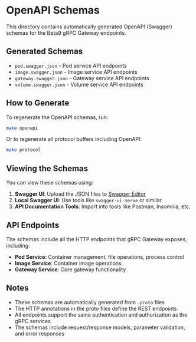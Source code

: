 # OpenAPI Schemas

This directory contains automatically generated OpenAPI (Swagger) schemas for the Beta9 gRPC Gateway endpoints.

## Generated Schemas

- `pod.swagger.json` - Pod service API endpoints
- `image.swagger.json` - Image service API endpoints  
- `gateway.swagger.json` - Gateway service API endpoints
- `volume.swagger.json` - Volume service API endpoints

## How to Generate

To regenerate the OpenAPI schemas, run:

```bash
make openapi
```

Or to regenerate all protocol buffers including OpenAPI:

```bash
make protocol
```

## Viewing the Schemas

You can view these schemas using:

1. **Swagger UI**: Upload the JSON files to [Swagger Editor](https://editor.swagger.io/)
2. **Local Swagger UI**: Use tools like `swagger-ui-serve` or similar
3. **API Documentation Tools**: Import into tools like Postman, Insomnia, etc.

## API Endpoints

The schemas include all the HTTP endpoints that gRPC Gateway exposes, including:

- **Pod Service**: Container management, file operations, process control
- **Image Service**: Container image operations
- **Gateway Service**: Core gateway functionality

## Notes

- These schemas are automatically generated from `.proto` files
- The HTTP annotations in the proto files define the REST endpoints
- All endpoints support the same authentication and authorization as the gRPC services
- The schemas include request/response models, parameter validation, and error responses 
